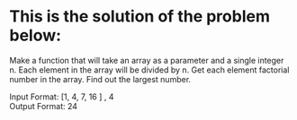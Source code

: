 # This is the solution of the problem below:

Make a function that will take an array as a parameter and a single integer n.
Each element in the array will be divided by n. Get each element factorial
number in the array. Find out the largest number.

Input Format: [1, 4, 7, 16 ] , 4
<br/>
Output Format: 24
